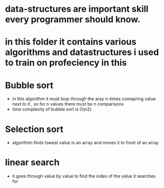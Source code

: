 # data-structures are important skill every programmer should know.

# in this folder it contains various algorithms and datastructures i used to train on profeciency in this

# Bubble sort

- in this algorithm it must loop through the aray n-times comapring value next to it , so for n values there must be n comparisons
- time complexity of bubble sort is O(n2)
# Selection sort
- algorithim finds lowest value in an array and moves it to front of an array
# linear search
- it goes through value by value to find the index of the value it searches for

